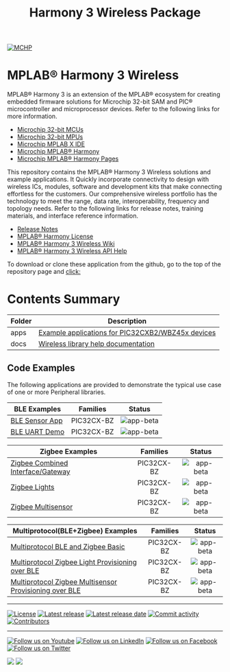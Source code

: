 ﻿---
title: Harmony 3 Wireless Package
nav_order: 1
---

[![MCHP](https://www.microchip.com/ResourcePackages/Microchip/assets/dist/images/logo.png)](https://www.microchip.com)
# MPLAB® Harmony 3 Wireless

MPLAB® Harmony 3 is an extension of the MPLAB® ecosystem for creating
embedded firmware solutions for Microchip 32-bit SAM and PIC® microcontroller
and microprocessor devices.  Refer to the following links for more information.

- [Microchip 32-bit MCUs](https://www.microchip.com/design-centers/32-bit)
- [Microchip 32-bit MPUs](https://www.microchip.com/design-centers/32-bit-mpus)
- [Microchip MPLAB X IDE](https://www.microchip.com/mplab/mplab-x-ide)
- [Microchip MPLAB® Harmony](https://www.microchip.com/mplab/mplab-harmony)
- [Microchip MPLAB® Harmony Pages](https://microchip-mplab-harmony.github.io/)

This repository contains the MPLAB® Harmony 3 Wireless solutions and example applications.
It Quickly incorporate connectivity to design with wireless ICs, modules,
software and development kits that make connecting effortless for the customers.
Our comprehensive wireless portfolio has the technology to meet the range,
data rate, interoperability, frequency and topology needs. Refer to
the following links for release notes, training materials, and interface
reference information.

- [Release Notes](release_notes.md)
- [MPLAB® Harmony License](mplab_harmony_license.md)
- [MPLAB® Harmony 3 Wireless Wiki](https://github.com/Microchip-MPLAB-Harmony/wireless/wiki)
- [MPLAB® Harmony 3 Wireless API Help](https://microchip-mplab-harmony.github.io/wireless)

To download or clone these application from the github, go to the top of the repository page and [click:](https://bitbucket.microchip.com/projects/WSGAPPS/repos/chimera/browse/apps)

# Contents Summary

| Folder     | Description                                               |
| ---        | ---                                                       |
| apps       | [Example applications for PIC32CXB2/WBZ45x devices](./apps/readme.md)         |
| docs       | [Wireless library help documentation](apps/ble/building_blocks/docs/api/index.html)                       |


## Code Examples

The following applications are provided to demonstrate the typical use case of one or more Peripheral libraries.

| BLE Examples | Families | Status |
| --- | :---: | :---: |
| [BLE Sensor App](apps/ble/advanced_applications/ble_sensor_app/readme.md) | PIC32CX-BZ | ![app-beta](https://img.shields.io/badge/application-beta-orange?style=plastic) |
| [BLE UART Demo](apps/ble/advanced_applications/ble_uart_demo/readme.md) | PIC32CX-BZ | ![app-beta](https://img.shields.io/badge/application-beta-orange?style=plastic) |


| Zigbee Examples | Families | Status |
| --- | :---: | :---: |
| [Zigbee Combined Interface/Gateway](apps/zigbee/readme.md) | PIC32CX-BZ | ![app-beta](https://img.shields.io/badge/application-beta-orange?style=plastic) |
| [Zigbee Lights](apps/zigbee/readme.md) | PIC32CX-BZ | ![app-beta](https://img.shields.io/badge/application-beta-orange?style=plastic) |
| [Zigbee Multisensor](apps/zigbee/zigbee_multisensor/readme.md) | PIC32CX-BZ | ![app-beta](https://img.shields.io/badge/application-beta-orange?style=plastic) |

| Multiprotocol(BLE+Zigbee) Examples | Families | Status |
| --- | :---: | :---: |
| [Multiprotocol BLE and Zigbee Basic](apps/multiprotocol/ble_zigbee_basic/readme.md) | PIC32CX-BZ | ![app-beta](https://img.shields.io/badge/application-beta-orange?style=plastic)
| [Multiprotocol Zigbee Light Provisioning over BLE](apps/multiprotocol/ble_zigbee_light_prov/readme.md) | PIC32CX-BZ | ![app-beta](https://img.shields.io/badge/application-beta-orange?style=plastic) |
| [Multiprotocol Zigbee Multisensor Provisioning over BLE](apps/multiprotocol/ble_zigbee_multiSensor_prov/readme.md) | PIC32CX-BZ | ![app-beta](https://img.shields.io/badge/application-beta-orange?style=plastic) |

____

[![License](https://img.shields.io/badge/license-Harmony%20license-orange.svg)](https://github.com/Microchip-MPLAB-Harmony/wireless/blob/master/mplab_harmony_license.md)
[![Latest release](https://img.shields.io/github/release/Microchip-MPLAB-Harmony/wireless.svg)](https://github.com/Microchip-MPLAB-Harmony/wireless/releases/latest)
[![Latest release date](https://img.shields.io/github/release-date/Microchip-MPLAB-Harmony/wireless.svg)](https://github.com/Microchip-MPLAB-Harmony/wireless/releases/latest)
[![Commit activity](https://img.shields.io/github/commit-activity/y/Microchip-MPLAB-Harmony/wireless.svg)](https://github.com/Microchip-MPLAB-Harmony/wireless/graphs/commit-activity)
[![Contributors](https://img.shields.io/github/contributors-anon/Microchip-MPLAB-Harmony/wireless.svg)]()

____

[![Follow us on Youtube](https://img.shields.io/badge/Youtube-Follow%20us%20on%20Youtube-red.svg)](https://www.youtube.com/user/MicrochipTechnology)
[![Follow us on LinkedIn](https://img.shields.io/badge/LinkedIn-Follow%20us%20on%20LinkedIn-blue.svg)](https://www.linkedin.com/company/microchip-technology)
[![Follow us on Facebook](https://img.shields.io/badge/Facebook-Follow%20us%20on%20Facebook-blue.svg)](https://www.facebook.com/microchiptechnology/)
[![Follow us on Twitter](https://img.shields.io/twitter/follow/MicrochipTech.svg?style=social)](https://twitter.com/MicrochipTech)

[![](https://img.shields.io/github/stars/Microchip-MPLAB-Harmony/wireless.svg?style=social)]()
[![](https://img.shields.io/github/watchers/Microchip-MPLAB-Harmony/wireless.svg?style=social)]()
